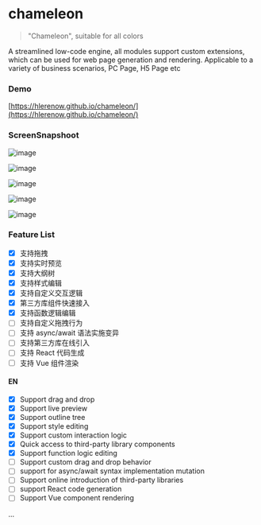 # chameleon

> "Chameleon", suitable for all colors

A streamlined low-code engine, all modules support custom extensions, which can be used for web page generation and rendering. Applicable to a variety of business scenarios, PC Page, H5 Page etc

### Demo 

[https://hlerenow.github.io/chameleon/](https://hlerenow.github.io/chameleon/)

### ScreenSnapshoot

![image](https://user-images.githubusercontent.com/13299648/218920616-302a9eb6-a71a-4f4b-8e77-d892972eee2f.png)

![image](https://user-images.githubusercontent.com/13299648/218920783-0d1cc275-a238-4d80-a717-dbbbf54b4713.png)

![image](https://user-images.githubusercontent.com/13299648/218920845-0c4c549d-df56-4b0a-9b72-95dd0c0fcaf5.png)

![image](https://user-images.githubusercontent.com/13299648/218921002-a25cfdd6-f27a-4b19-83fe-a6a264e4e4b5.png)

![image](https://user-images.githubusercontent.com/13299648/218920640-9be3b1ba-1dc2-42c5-922f-f3c5f97a9d96.png)


### Feature List

- [x] 支持拖拽
- [x] 支持实时预览
- [x] 支持大纲树
- [x] 支持样式编辑
- [x] 支持自定义交互逻辑
- [x] 第三方库组件快速接入
- [x] 支持函数逻辑编辑
- [ ] 支持自定义拖拽行为
- [ ] 支持 async/await 语法实施变异
- [ ] 支持第三方库在线引入
- [ ] 支持 React 代码生成
- [ ] 支持 Vue 组件渲染

#### EN
- [x] Support drag and drop
- [x] Support live preview
- [x] Support outline tree
- [x] Support style editing
- [x] Support custom interaction logic
- [x] Quick access to third-party library components
- [x] Support function logic editing
- [ ] Support custom drag and drop behavior
- [ ] support for async/await syntax implementation mutation
- [ ] Support online introduction of third-party libraries
- [ ] support React code generation
- [ ] Support Vue component rendering

...






